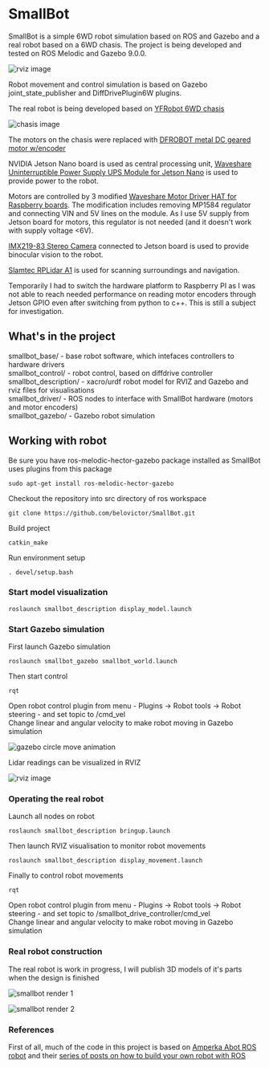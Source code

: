 # SmallBot

SmallBot is a simple 6WD robot simulation based on ROS and Gazebo and a real robot based on a 6WD chasis.
The project is being developed and tested on ROS Melodic and Gazebo 9.0.0.

![rviz image](smallbot_description/images/smallbot_rviz.png)

Robot movement and control simulation is based on Gazebo joint_state_publisher and DiffDrivePlugin6W plugins.

The real robot is being developed based on [YFRobot 6WD chasis](https://yfrobot.com/collections/robot-kits/products/wild-thumper-6wd-all-terrain-chassis-black)

![chasis image](smallbot_description/images/yfrobot_6wd_chasis.jpg)

The motors on the chasis were replaced with [DFROBOT metal DC geared motor w/encoder](https://www.dfrobot.com/product-1617.html)

NVIDIA Jetson Nano board is used as central processing unit, [Waveshare Uninterruptible Power Supply UPS Module for Jetson Nano](https://www.waveshare.com/product/ai/expansions/power-supply/ups-power-module-b.htm) is used to provide power to the robot.

Motors are controlled by 3 modified [Waveshare Motor Driver HAT for Raspberry boards](https://www.waveshare.com/product/raspberry-pi/hats/motors-relays/motor-driver-hat.htm). The modification includes removing MP1584 regulator and connecting VIN and 5V lines on the module. As I use 5V supply from Jetson board for motors, this regulator is not needed (and it doesn't work with supply voltage <6V).

[IMX219-83 Stereo Camera](https://www.waveshare.com/product/ai/cameras/binocular-cameras/imx219-83-stereo-camera.htm) connected to Jetson board is used to provide binocular vision to the robot.

[Slamtec RPLidar A1](https://www.slamtec.com/en/Lidar/A1) is used for scanning surroundings and navigation.

Temporarily I had to switch the hardware platform to Raspberry PI as I was not able to reach needed performance on reading motor encoders through Jetson GPIO even after switching from python to c++. This is still a subject for investigation.

## What's in the project

smallbot_base/ - base robot software, which intefaces controllers to hardware drivers  
smallbot_control/ - robot control, based on diffdrive controller  
smallbot_description/ - xacro/urdf robot model for RVIZ and Gazebo and rviz files for visualisations  
smallbot_driver/ - ROS nodes to interface with SmallBot hardware (motors and motor encoders)  
smallbot_gazebo/ - Gazebo robot simulation

## Working with robot

Be sure you have ros-melodic-hector-gazebo package installed as SmallBot uses plugins from this package

``sudo apt-get install ros-melodic-hector-gazebo``

Checkout the repository into src directory of ros workspace

``git clone https://github.com/belovictor/SmallBot.git``

Build project

``catkin_make``

Run environment setup

``. devel/setup.bash``

### Start model visualization

``roslaunch smallbot_description display_model.launch``

### Start Gazebo simulation

First launch Gazebo simulation

``roslaunch smallbot_gazebo smallbot_world.launch``

Then start control

``rqt``

Open robot control plugin from menu - Plugins -> Robot tools -> Robot steering - and set topic to /cmd_vel  
Change linear and angular velocity to make robot moving in Gazebo simulation

![gazebo circle move animation](smallbot_gazebo/video/smallbot_circle_move.gif)

Lidar readings can be visualized in RVIZ

![rviz image](smallbot_description/images/smallbot_rviz_lidar.png)

### Operating the real robot

Launch all nodes on robot

``roslaunch smallbot_description bringup.launch``

Then launch RVIZ visualisation to monitor robot movements

``roslaunch smallbot_description display_movement.launch``

Finally to control robot movements

``rqt``

Open robot control plugin from menu - Plugins -> Robot tools -> Robot steering - and set topic to /smallbot_drive_controller/cmd_vel  
Change linear and angular velocity to make robot moving in Gazebo simulation

### Real robot construction

The real robot is work in progress, I will publish 3D models of it's parts when the design is finished

![smallbot render 1](smallbot_description/images/smallbot_render.jpg)

![smallbot render 2](smallbot_description/images/smallbot_render2.jpg)

### References

First of all, much of the code in this project is based on [Amperka Abot ROS robot](https://github.com/amperka/abot/) and their [series of posts on how to build your own robot with ROS](https://amperka.ru/blogs/projects/abot-robot-part-1)

